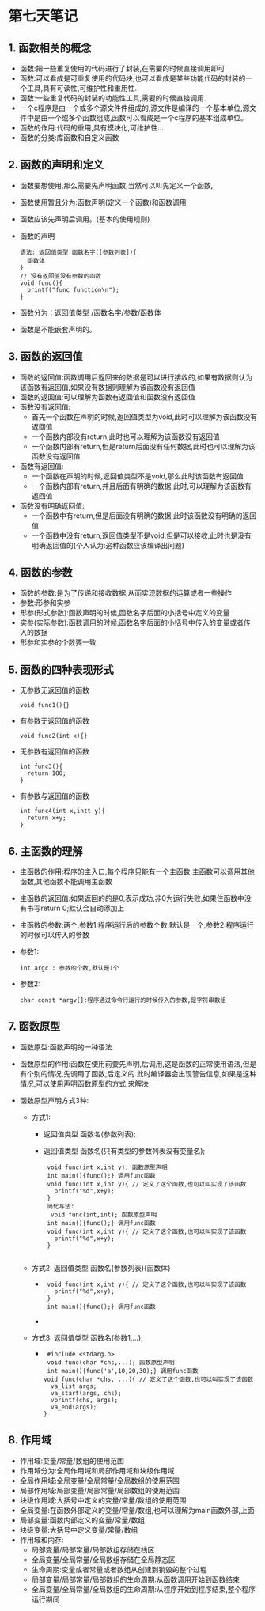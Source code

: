 # 第七天笔记



## 1. 函数相关的概念

* 函数:把一些重复使用的代码进行了封装,在需要的时候直接调用即可
* 函数:可以看成是可重复使用的代码块,也可以看成是某些功能代码的封装的一个工具,具有可读性,可维护性和重用性.
* 函数:一些重复代码的封装的功能性工具,需要的时候直接调用.
* 一个c程序是由一个或多个源文件件组成的,源文件是编译的一个基本单位,源文件中是由一个或多个函数组成,函数可以看成是一个c程序的基本组成单位。
* 函数的作用:代码的重用,具有模块化,可维护性...
* 函数的分类:库函数和自定义函数

## 2. 函数的声明和定义

* 函数要想使用,那么需要先声明函数,当然可以叫先定义一个函数,

* 函数使用暂且分为:函数声明(定义一个函数)和函数调用

* 函数应该先声明后调用。(基本的使用规则)

* 函数的声明

  ```
  语法: 返回值类型 函数名字([参数列表]){
  	函数体
  }
  // 没有返回值没有参数的函数
  void func(){
  	printf("func function\n");
  }
  ```

* 函数分为：返回值类型 /函数名字/参数/函数体

* 函数是不能嵌套声明的。

## 3. 函数的返回值

* 函数的返回值:函数调用后返回来的数据是可以进行接收的,如果有数据则认为该函数有返回值,如果没有数据则理解为该函数没有返回值
* 函数的返回值:可以理解为函数有返回值和函数没有返回值
* 函数没有返回值: 
  * 首先一个函数在声明的时候,返回值类型为void,此时可以理解为该函数没有返回值
  * 一个函数内部没有return,此时也可以理解为该函数没有返回值
  * 一个函数内部有return,但是return后面没有任何数据,此时也可以理解为该函数没有返回值
* 函数有返回值:
  * 一个函数在声明的时候,返回值类型不是void,那么此时该函数有返回值
  * 一个函数内部有return,并且后面有明确的数据,此时,可以理解为该函数有返回值
* 函数没有明确返回值:
  * 一个函数中有return,但是后面没有明确的数据,此时该函数没有明确的返回值
  * 一个函数中没有return,返回值类型不是void,但是可以接收,此时也是没有明确返回值的(个人认为:这种函数应该编译出问题)

## 4. 函数的参数

* 函数的参数:是为了传递和接收数据,从而实现数据的运算或者一些操作
* 参数:形参和实参
* 形参(形式参数):函数声明的时候,函数名字后面的小括号中定义的变量
* 实参(实际参数):函数调用的时候,函数名字后面的小括号中传入的变量或者传入的数据
* 形参和实参的个数要一致



## 5. 函数的四种表现形式

* 无参数无返回值的函数

  ```
  void func1(){}
  ```

* 有参数无返回值的函数

  ```
  void func2(int x){}
  ```

* 无参数有返回值的函数

  ```
  int func3(){
  	return 100;
  }
  ```

* 有参数与返回值的函数

  ```
  int func4(int x,intt y){
  	return x+y;
  }
  ```



## 6. 主函数的理解

* 主函数的作用:程序的主入口,每个程序只能有一个主函数,主函数可以调用其他函数,其他函数不能调用主函数

* 主函数的返回值:如果返回的的是0,表示成功,非0为运行失败,如果住函数中没有书写return 0;默认会自动添加上

* 主函数的参数:两个,参数1:程序运行后的参数个数,默认是一个,参数2:程序运行的时候可以传入的参数

* 参数1: 

  ```
  int argc : 参数的个数,默认是1个
  ```

* 参数2:

  ```
  char const *argv[]:程序通过命令行运行的时候传入的参数,是字符串数组
  ```

  

## 7. 函数原型

* 函数原型:函数声明的一种语法.

* 函数原型的作用:函数在使用前要先声明,后调用,这是函数的正常使用语法,但是有个别的情况,先调用了函数,后定义的.此时编译器会出现警告信息,如果是这种情况,可以使用声明函数原型的方式,来解决

* 函数原型声明方式3种:

  * 方式1: 

    * 返回值类型 函数名(参数列表);

    * 返回值类型 函数名(只有类型的参数列表没有变量名);

      ```
       void func(int x,int y); 函数原型声明
       int main(){func();} 调用func函数
       void func(int x,int y){ // 定义了这个函数,也可以叫实现了该函数
         printf("%d",x+y);
       }
       简化写法:
        void func(int,int); 函数原型声明
       int main(){func();} 调用func函数
       void func(int x,int y){ // 定义了这个函数,也可以叫实现了该函数
         printf("%d",x+y);
       }
       
      ```

      

  * 方式2: 返回值类型 函数名(参数列表){函数体}

    * ```
       void func(int x,int y){ // 定义了这个函数,也可以叫实现了该函数
         printf("%d",x+y);
       }
       int main(){func();} 调用func函数
      ```

    * 

  * 方式3: 返回值类型 函数名(参数1,...);

    * ```
       #include <stdarg.h>
       void func(char *chs,...); 函数原型声明
       int main(){func('a',10,20,30);} 调用func函数
      void func(char *chs, ...){ // 定义了这个函数,也可以叫实现了该函数
        va_list args; 
        va_start(args, chs);
        vprintf(chs, args);
        va_end(args);
      }
      
      ```

## 8. 作用域

* 作用域:变量/常量/数组的使用范围
* 作用域分为:全局作用域和局部作用域和块级作用域
* 全局作用域:全局变量/全局常量/全局数组的使用范围
* 局部作用域:局部变量/局部常量/局部数组的使用范围
* 块级作用域:大括号中定义的变量/常量/数组的使用范围
* 全局变量:在函数外部定义的变量/常量/数组,也可以理解为main函数外部,上面
* 局部变量:函数内部定义的变量/常量/数组
* 块级变量:大括号中定义变量/常量/数组
* 作用域和内存:
  * 局部变量/局部常量/局部数组存储在栈区
  * 全局变量/全局常量/全局数组存储在全局静态区
  * 生命周期:变量或者常量或者数组从创建到销毁的整个过程
  * 局部变量/局部常量/局部数组的生命周期:从函数调用开始到函数结束
  * 全局变量/全局常量/全局数组的生命周期:从程序开始到程序结束,整个程序运行期间

